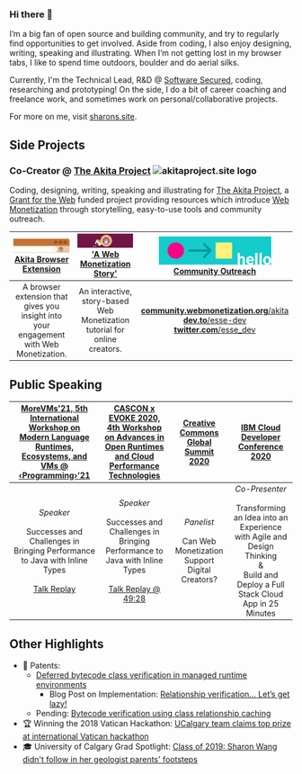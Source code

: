 ### Hi there 👋

I’m a big fan of open source and building community, and try to regularly find opportunities to get involved. Aside from coding, I also enjoy designing, writing, speaking and illustrating. When I’m not getting lost in my browser tabs, I like to spend time outdoors, boulder and do aerial silks.

Currently, I'm the Technical Lead, R&D @ [Software Secured](https://softwaresecured.com), coding, researching and prototyping! On the side, I do a bit of career coaching and freelance work, and sometimes work on personal/collaborative projects.

For more on me, visit [sharons.site](https://sharons.site/).

## Side Projects
### Co-Creator @ [The Akita Project](https://akitaproject.site) <img src="https://github.com/esse-dev/akita/raw/master/assets/icons/icon_64x64.png" alt="akitaproject.site logo" width="32"/>
Coding, designing, writing, speaking and illustrating for [The Akita Project](https://akitaproject.site), a [Grant for the Web](https://www.grantfortheweb.org/) funded project providing resources which introduce [Web Monetization](https://webmonetization.org) through storytelling, easy-to-use tools and community outreach.

| <img src="https://github.com/esse-dev/akita-project-site/raw/main/assets/banner1_browser_extension.svg" alt="Akita Extension banner" width="200"/><br>[Akita Browser Extension](https://github.com/esse-dev/akita) | <img src="https://github.com/esse-dev/akita-project-site/raw/main/assets/banner2_a_web_monetization_story.svg" alt="'A Web Monetization Story' banner" width="200"/><br>['A Web Monetization Story'](https://esse-dev.github.io/a-web-monetization-story/) | <img src="https://github.com/esse-dev/akita-project-site/raw/main/assets/banner3_outreach.svg" alt="Akita Outreach banner" width="200"/><br>[Community Outreach](https://akitaproject.site/#community-outreach) |
| :-------------: |:-------------:| :-------------: |
| A browser extension that gives you insight into your engagement with Web Monetization. | An interactive, story-based Web Monetization tutorial for online creators. | [**community.webmonetization.org**/akita](https://community.webmonetization.org/akita)<br>[**dev.to**/esse-dev](https://dev.to/esse-dev)<br>[**twitter.com**/esse_dev](https://twitter.com/esse_dev) |

## Public Speaking
| [MoreVMs'21, 5th International Workshop on Modern Language Runtimes, Ecosystems, and VMs @ ‹Programming›’21](https://2021.programming-conference.org/home/MoreVMs-2021) | [CASCON x EVOKE 2020, 4th Workshop on Advances in Open Runtimes and Cloud Performance Technologies](https://www-01.ibm.com/ibm/cas/cascon/) | [Creative Commons Global Summit 2020](https://summit.creativecommons.org/) | [IBM Cloud Developer Conference 2020](https://developer.ibm.com/conferences/digital-developer-conference-hybrid-cloud/) |
| :-------------: |:-------------:| :-------------: | :-------------: |
| _Speaker_<br><br>Successes and Challenges in Bringing Performance to Java with Inline Types<br><br>[Talk Replay](https://www.youtube.com/watch?v=yW53vDosmA0) | _Speaker_<br><br>Successes and Challenges in Bringing Performance to Java with Inline Types<br><br>[Talk Replay @ 49:28](https://video.ibm.com/playlist/635232) | _Panelist_<br><br>Can Web Monetization Support Digital Creators? | _Co-Presenter_<br><br>Transforming an Idea into an Experience with Agile and Design Thinking<br>&<br>Build and Deploy a Full Stack Cloud App in 25 Minutes |

## Other Highlights
- 📜 Patents:
   - [Deferred bytecode class verification in managed runtime environments](https://patents.google.com/patent/US20210081220A1)
      - Blog Post on Implementation: [Relationship verification… Let’s get lazy!](https://blog.openj9.org/2019/10/29/relationship-verification-lets-get-lazy/)
   - Pending: [Bytecode verification using class relationship caching](https://patents.google.com/patent/US20210157552A1) 
- 🏆 Winning the 2018 Vatican Hackathon: [UCalgary team claims top prize at international Vatican hackathon](https://www.ucalgary.ca/news/ucalgary-team-claims-top-prize-international-vatican-hackathon)
- 🎓 University of Calgary Grad Spotlight: [Class of 2019: Sharon Wang didn't follow in her geologist parents' footsteps](https://www.ucalgary.ca/news/class-2019-sharon-wang-didnt-follow-her-geologist-parents-footsteps)
